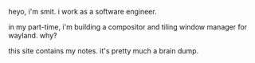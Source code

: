 heyo, i'm smit. i work as a software engineer.

in my part-time, i'm building a compositor and tiling window manager for wayland. why?

this site contains my notes. it's pretty much a brain dump.
